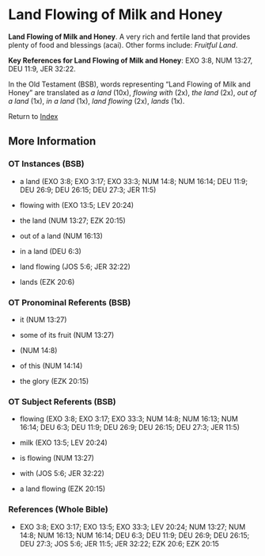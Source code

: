 # Land Flowing of Milk and Honey
**Land Flowing of Milk and Honey**. 
A very rich and fertile land that provides plenty of food and blessings (acai). 
Other forms include: 
*Fruitful Land*. 


**Key References for Land Flowing of Milk and Honey**: 
EXO 3:8, NUM 13:27, DEU 11:9, JER 32:22. 


In the Old Testament (BSB), words representing “Land Flowing of Milk and Honey” are translated as 
*a land* (10x), *flowing with* (2x), *the land* (2x), *out of a land* (1x), *in a land* (1x), *land flowing* (2x), *lands* (1x). 




Return to [Index](00-Index.md)

## More Information

### OT Instances (BSB)

* a land (EXO 3:8; EXO 3:17; EXO 33:3; NUM 14:8; NUM 16:14; DEU 11:9; DEU 26:9; DEU 26:15; DEU 27:3; JER 11:5)

* flowing with (EXO 13:5; LEV 20:24)

* the land (NUM 13:27; EZK 20:15)

* out of a land (NUM 16:13)

* in a land (DEU 6:3)

* land flowing (JOS 5:6; JER 32:22)

* lands (EZK 20:6)



### OT Pronominal Referents (BSB)

* it (NUM 13:27)

* some of its fruit (NUM 13:27)

*  (NUM 14:8)

* of this (NUM 14:14)

* the glory (EZK 20:15)



### OT Subject Referents (BSB)

* flowing (EXO 3:8; EXO 3:17; EXO 33:3; NUM 14:8; NUM 16:13; NUM 16:14; DEU 6:3; DEU 11:9; DEU 26:9; DEU 26:15; DEU 27:3; JER 11:5)

* milk (EXO 13:5; LEV 20:24)

* is flowing (NUM 13:27)

* with (JOS 5:6; JER 32:22)

* a land flowing (EZK 20:15)



### References (Whole Bible)

* EXO 3:8; EXO 3:17; EXO 13:5; EXO 33:3; LEV 20:24; NUM 13:27; NUM 14:8; NUM 16:13; NUM 16:14; DEU 6:3; DEU 11:9; DEU 26:9; DEU 26:15; DEU 27:3; JOS 5:6; JER 11:5; JER 32:22; EZK 20:6; EZK 20:15



